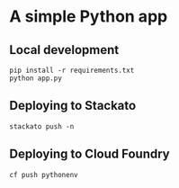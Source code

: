 # A simple Python app

## Local development

    pip install -r requirements.txt
    python app.py

## Deploying to Stackato

    stackato push -n

## Deploying to Cloud Foundry

    cf push pythonenv
